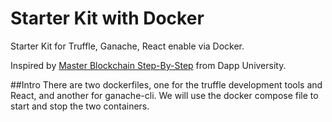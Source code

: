 # Starter Kit with Docker
Starter Kit for Truffle, Ganache, React enable via Docker.

Inspired by [Master Blockchain Step-By-Step](https://www.youtube.com/watch?v=sCE-fQJAVQ4) from Dapp University.

##Intro
There are two dockerfiles, one for the truffle development tools and React, and another for ganache-cli. We will use the docker compose file to start and stop the two containers.

